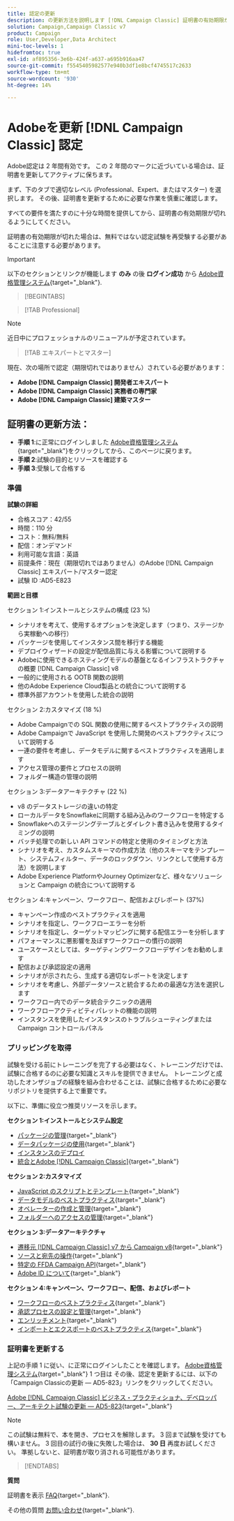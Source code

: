 ```yaml
---
title: 認定の更新
description: の更新方法を説明します [!DNL Campaign Classic] 証明書の有効期限が切れる前に確認します。
solution: Campaign,Campaign Classic v7
product: Campaign
role: User,Developer,Data Architect
mini-toc-levels: 1
hidefromtoc: true
exl-id: af895356-3e6b-424f-a637-a695b916aa47
source-git-commit: f5545405982577e940b3df1e8bcf4745517c2633
workflow-type: tm+mt
source-wordcount: '930'
ht-degree: 14%

---
```


# Adobeを更新 [!DNL Campaign Classic] 認定

Adobe認定は 2 年間有効です。 この 2 年間のマークに近づいている場合は、証明書を更新してアクティブに保ちます。

まず、下のタブで適切なレベル (Professional、Expert、またはマスター) を選択します。 その後、証明書を更新するために必要な作業を慎重に確認します。

すべての要件を満たすのに十分な時間を提供してから、証明書の有効期限が切れるようにしてください。

証明書の有効期限が切れた場合は、無料ではない認定試験を再受験する必要があることに注意する必要があります。

>[!IMPORTANT]
>
>以下のセクションとリンクが機能します **のみ** の後 **ログイン成功** から [Adobe資格管理システム](http://www.certmetrics.com/adobe){target="_blank"}.

>[!BEGINTABS]

>[!TAB Professional]

>[!NOTE]
>
>近日中にプロフェッショナルのリニューアルが予定されています。

>[!TAB エキスパートとマスター]

現在、次の場所で認定（期限切れではありません）されている必要があります：

* **Adobe [!DNL Campaign Classic] 開発者エキスパート**
* **Adobe [!DNL Campaign Classic] 実務者の専門家**
* **Adobe [!DNL Campaign Classic] 建築マスター**

## 証明書の更新方法：

* **手順 1**:に正常にログインしました [Adobe資格管理システム](http://www.certmetrics.com/adobe){target="_blank"}をクリックしてから、このページに戻ります。
* **手順 2**:試験の目的とリソースを確認する
* **手順 3**:受験して合格する

### 準備

**試験の詳細**

* 合格スコア：42/55
* 時間：110 分
* コスト：無料/無料
* 配信：オンデマンド
* 利用可能な言語：英語
* 前提条件：現在（期限切れではありません）のAdobe [!DNL Campaign Classic] エキスパート/マスター認定
* 試験 ID :AD5-E823

**範囲と目標**

セクション 1:インストールとシステムの構成 (23 %)

* シナリオを考えて、使用するオプションを決定します（つまり、ステージから実稼動への移行）
* パッケージを使用してインスタンス間を移行する機能
* デプロイウィザードの設定が配信品質に与える影響について説明する
* Adobeに使用できるホスティングモデルの基盤となるインフラストラクチャの概要 [!DNL Campaign Classic] v8
* 一般的に使用される OOTB 関数の説明
* 他のAdobe Experience Cloud製品との統合について説明する
* 標準外部アカウントを使用した統合の説明

セクション 2:カスタマイズ (18 %)

* Adobe Campaignでの SQL 関数の使用に関するベストプラクティスの説明
* Adobe Campaignで JavaScript を使用した開発のベストプラクティスについて説明する
* 一連の要件を考慮し、データモデルに関するベストプラクティスを適用します
* アクセス管理の要件とプロセスの説明
* フォルダー構造の管理の説明

セクション 3:データアーキテクチャ (22 %)

* v8 のデータストレージの違いの特定
* ローカルデータをSnowflakeに同期する組み込みのワークフローを特定する
* Snowflakeへのステージングテーブルとダイレクト書き込みを使用するタイミングの説明
* バッチ処理での新しい API コマンドの特定と使用のタイミングと方法
* シナリオを考え、カスタムスキーマの作成方法（他のスキーマをテンプレート、システムフィルター、データのロックダウン、リンクとして使用する方法）を説明します
* Adobe Experience PlatformやJourney Optimizerなど、様々なソリューションと Campaign の統合について説明する

セクション 4:キャンペーン、ワークフロー、配信およびレポート (37%)

* キャンペーン作成のベストプラクティスを適用
* シナリオを指定し、ワークフローエラーを分析
* シナリオを指定し、ターゲットマッピングに関する配信エラーを分析します
* パフォーマンスに悪影響を及ぼすワークフローの慣行の説明
* ユースケースとしては、ターゲティングワークフローデザインをお勧めします
* 配信および承認設定の適用
* シナリオが示されたら、生成する適切なレポートを決定します
* シナリオを考慮し、外部データソースと統合するための最適な方法を選択します
* ワークフロー内でのデータ統合テクニックの適用
* ワークフローアクティビティパレットの機能の説明
* インスタンスを使用したインスタンスのトラブルシューティングまたはCampaign コントロールパネル

### プリッピングを取得

試験を受ける前にトレーニングを完了する必要はなく、トレーニングだけでは、試験に合格するのに必要な知識とスキルを提供できません。 トレーニングと成功したオンザジョブの経験を組み合わせることは、試験に合格するために必要なリポジトリを提供する上で重要です。

以下に、準備に役立つ推奨リソースを示します。

**セクション 1:インストールとシステム設定**

* [パッケージの管理](https://experienceleague.adobe.com/docs/campaign-standard/using/managing-processes-and-data/importing-and-exporting-data/managing-packages.html?lang=en){target="_blank"}
* [データパッケージの使用](https://experienceleague.adobe.com/docs/campaign-classic/using/getting-started/administration-basics/working-with-data-packages.html?lang=ja){target="_blank"}
* [インスタンスのデプロイ](https://experienceleague.adobe.com/docs/campaign-classic/using/installing-campaign-classic/initial-configuration/deploying-an-instance.html?lang=en)
* [統合とAdobe [!DNL Campaign Classic]](https://experienceleague.adobe.com/docs/experience-manager-65/administering/integration/campaignonpremise.html?lang=ja){target="_blank"}

**セクション 2:カスタマイズ**

* [JavaScript のスクリプトとテンプレート](https://experienceleague.adobe.com/docs/campaign-classic/using/automating-with-workflows/advanced-management/javascript-scripts-and-templates.html?lang=ja){target="_blank"}
* [データモデルのベストプラクティス](https://experienceleague.adobe.com/docs/campaign-classic/using/configuring-campaign-classic/data-model/data-model-best-practices.html?lang=ja){target="_blank"}
* [オペレーターの作成と管理](https://experienceleague.adobe.com/docs/campaign-classic/using/getting-started/permissions/access-management-operators.html?lang=en){target="_blank"}
* [フォルダーへのアクセスの管理](https://experienceleague.adobe.com/docs/campaign-classic/using/getting-started/permissions/access-management-folders.html?lang=ja){target="_blank"}

**セクション 3:データアーキテクチャ**

* [遷移元 [!DNL Campaign Classic] v7 から Campaign v8](https://experienceleague.adobe.com/docs/campaign/campaign-v8/new/v7-to-v8.html?lang=en){target="_blank"}
* [ソースと宛先の操作](https://experienceleague.adobe.com/docs/campaign-classic/using/integrating-with-adobe-experience-cloud/aep-sources-destinations/get-started-sources-destinations.html?lang=en){target="_blank"}
* [特定の FFDA Campaign API](https://experienceleague.adobe.com/docs/campaign/campaign-v8/config/architecture/ffda/ffda-characteristics/new-apis.html?lang=en){target="_blank"}
* [Adobe ID について](https://experienceleague.adobe.com/docs/campaign-classic/using/installing-campaign-classic/connect-to-campaign/connecting-via-an-adobe-id/about-adobe-id.html?lang=ja){target="_blank"}

**セクション 4:キャンペーン、ワークフロー、配信、およびレポート**

* [ワークフローのベストプラクティス](https://experienceleague.adobe.com/docs/campaign-classic/using/automating-with-workflows/introduction/workflow-best-practices.html?lang=ja){target="_blank"}
* [承認プロセスの設定と管理](https://experienceleague.adobe.com/docs/campaign-classic/using/orchestrating-campaigns/orchestrate-campaigns/marketing-campaign-approval.html?lang=en){target="_blank"}
* [エンリッチメント](https://experienceleague.adobe.com/docs/campaign-classic/using/automating-with-workflows/targeting-activities/enrichment.html?lang=en){target="_blank"}
* [インポートとエクスポートのベストプラクティス](https://experienceleague.adobe.com/docs/campaign-classic/using/automating-with-workflows/introduction/workflow-best-practices.html?lang=ja){target="_blank"}

### 証明書を更新する

上記の手順 1 に従い、に正常にログインしたことを確認します。 [Adobe資格管理システム](http://www.certmetrics.com/adobe){target="_blank"} 1 つ目は その後、認定を更新するには、以下の「Campaign Classicの更新 — AD5-823」リンクをクリックしてください。

[Adobe [!DNL Campaign Classic] ビジネス・プラクティショナ、デベロッパー、アーキテクト試験の更新 — AD5-823](https://www.certmetrics.com/adobe/candidate/caveon_sso_adobe.aspx?ssoLogin=true&amp;eid=AD5-E823){target="_blank"}

>[!NOTE]
>
>この試験は無料で、本を開き、プロセスを解除します。 3 回まで試験を受けても構いません。 3 回目の試行の後に失敗した場合は、 **30 日** 再度お試しください。 準拠しないと、証明書が取り消される可能性があります。

>[!ENDTABS]

**質問**

証明書を表示 [FAQ](https://experienceleague.adobe.com/docs/certification/certification/faq.html?lang=en){target="_blank"}.

その他の質問 [お問い合わせ](mailto:certif@adobe.com){target="_blank"}.
